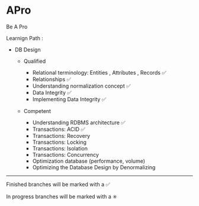 # APro

Be A Pro

Learnign Path : 

- DB Design

    - Qualified 
    	- Relational terminology: Entities , Attributes , Records :white_check_mark:
    	- Relationships :white_check_mark:
    	- Understanding normalization concept :white_check_mark:
    	- Data Integrity :white_check_mark:
    	- Implementing Data Integrity :white_check_mark:
		
    - Competent 
    	- Understanding RDBMS architecture :white_check_mark:
    	- Transactions: ACID :white_check_mark:
    	- Transactions: Recovery
    	- Transactions: Locking
    	- Transactions: Isolation
    	- Transactions: Concurrency
    	- Optimization database (performance, volume) 
    	- Optimizing the Database Design by Denormalizing
        

------------------------------------------------------------------------
Finished branches will be marked with a :white_check_mark:

In progress branches will be marked with a :eight_spoked_asterisk:
